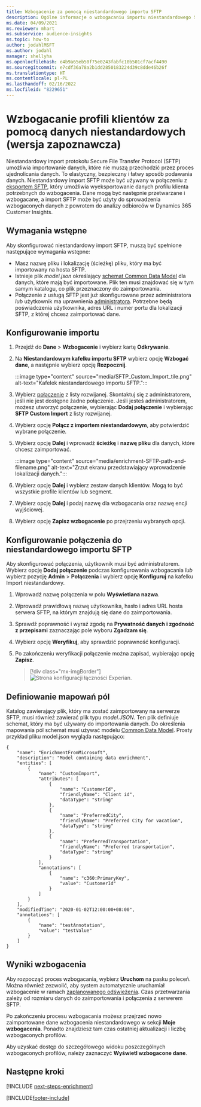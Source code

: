```yaml
---
title: Wzbogacenie za pomocą niestandardowego importu SFTP
description: Ogólne informacje o wzbogacaniu importu niestandardowego SFTP.
ms.date: 04/09/2021
ms.reviewer: mhart
ms.subservice: audience-insights
ms.topic: how-to
author: jodahlMSFT
ms.author: jodahl
manager: shellyha
ms.openlocfilehash: e4b9a65eb50f75e0243fabfc10b501cf7acf4490
ms.sourcegitcommit: e7cdf36a78a2b1dd2850183224d39c8dde46b26f
ms.translationtype: HT
ms.contentlocale: pl-PL
ms.lasthandoff: 02/16/2022
ms.locfileid: "8229651"
---
```

# <a name="enrich-customer-profiles-with-custom-data-preview"></a>Wzbogacanie profili klientów za pomocą danych niestandardowych (wersja zapoznawcza)

Niestandardowy import protokołu Secure File Transfer Protocol (SFTP) umożliwia importowanie danych, które nie muszą przechodzić przez proces ujednolicania danych. To elastyczny, bezpieczny i łatwy sposób podawania danych. Niestandardowy import SFTP może być używany w połączeniu z [eksportem SFTP](export-sftp.md), który umożliwia wyeksportowanie danych profilu klienta potrzebnych do wzbogacenia. Dane mogą być następnie przetwarzane i wzbogacane, a import SFTP może być użyty do sprowadzenia wzbogaconych danych z powrotem do analizy odbiorców w Dynamics 365 Customer Insights.

## <a name="prerequisites"></a>Wymagania wstępne

Aby skonfigurować niestandardowy import SFTP, muszą być spełnione następujące wymagania wstępne:

- Masz nazwę pliku i lokalizację (ścieżkę) pliku, który ma być importowany na hosta SFTP.
- Istnieje plik *model.json* określający [schemat Common Data Model](/common-data-model/) dla danych, które mają być importowane. Plik ten musi znajdować się w tym samym katalogu, co plik przeznaczony do zaimportowania.
- Połączenie z usługą SFTP jest już skonfigurowane przez administratora *lub* użytkownik ma uprawnienia [administratora](permissions.md#administrator). Potrzebne będą poświadczenia użytkownika, adres URL i numer portu dla lokalizacji SFTP, z której chcesz zaimportować dane.


## <a name="configure-the-import"></a>Konfigurowanie importu

1. Przejdź do **Dane** > **Wzbogacenie** i wybierz kartę **Odkrywanie**.

1. Na **Niestandardowym kafelku importu SFTP** wybierz opcję **Wzbogać dane**, a następnie wybierz opcję **Rozpocznij**.

   :::image type="content" source="media/SFTP_Custom_Import_tile.png" alt-text="Kafelek niestandardowego importu SFTP.":::

1. Wybierz [połączenie](connections.md) z listy rozwijanej. Skontaktuj się z administratorem, jeśli nie jest dostępne żadne połączenie. Jeśli jesteś administratorem, możesz utworzyć połączenie, wybierając **Dodaj połączenie** i wybierając **SFTP Custom Import** z listy rozwijanej.

1. Wybierz opcję **Połącz z importem niestandardowym**, aby potwierdzić wybrane połączenie.

1.  Wybierz opcję **Dalej** i wprowadź **ścieżkę** i **nazwę pliku** dla danych, które chcesz zaimportować.

    :::image type="content" source="media/enrichment-SFTP-path-and-filename.png" alt-text="Zrzut ekranu przedstawiający wprowadzenie lokalizacji danych.":::

1. Wybierz opcję **Dalej** i wybierz zestaw danych klientów. Mogą to być wszystkie profile klientów lub segment.

1. Wybierz opcję **Dalej** i podaj nazwę dla wzbogacania oraz nazwę encji wyjściowej. 

1. Wybierz opcję **Zapisz wzbogacenie** po przejrzeniu wybranych opcji.

## <a name="configure-the-connection-for-sftp-custom-import"></a>Konfigurowanie połączenia do niestandardowego importu SFTP 

Aby skonfigurować połączenia, użytkownik musi być administratorem. Wybierz opcję **Dodaj połączenie** podczas konfigurowania wzbogacania *lub* wybierz pozycję **Admin** > **Połączenia** i wybierz opcję **Konfiguruj** na kafelku Import niestandardowy.

1. Wprowadź nazwę połączenia w polu **Wyświetlana nazwa**.

1. Wprowadź prawidłową nazwę użytkownika, hasło i adres URL hosta serwera SFTP, na którym znajdują się dane do zaimportowania.

1. Sprawdź poprawność i wyraź zgodę na **Prywatność danych i zgodność z przepisami** zaznaczając pole wyboru **Zgadzam się**.

1. Wybierz opcję **Weryfikuj**, aby sprawdzić poprawność konfiguracji.

1. Po zakończeniu weryfikacji połączenie można zapisać, wybierając opcję **Zapisz**.

   > [!div class="mx-imgBorder"]
   > ![Strona konfiguracji łączności Experian.](media/enrichment-SFTP-connection.png "Strona konfiguracji łączności Experian")


## <a name="defining-field-mappings"></a>Definiowanie mapowań pól 

Katalog zawierający plik, który ma zostać zaimportowany na serwerze SFTP, musi również zawierać plik typu *model.JSON*. Ten plik definiuje schemat, który ma być używany do importowania danych. Do określenia mapowania pól schemat musi używać modelu [Common Data Model](/common-data-model/). Prosty przykład pliku model.json wygląda następująco:

```
{
    "name": "EnrichmentFromMicrosoft",
    "description": "Model containing data enrichment",
    "entities": [
        {
            "name": "CustomImport",
            "attributes": [
                {
                    "name": "CustomerId",
                    "friendlyName": "Client id",
                    "dataType": "string"
                },
                {
                    "name": "PreferredCity",
                    "friendlyName": "Preferred City for vacation",
                    "dataType": "string"
                },
                {
                    "name": "PreferredTransportation",
                    "friendlyName": "Preferred transportation",
                    "dataType": "string"
                }
            ],
            "annotations": [
                {
                    "name": "c360:PrimaryKey",
                    "value": "CustomerId"
                }
            ]
        }
    ],
    "modifiedTime": "2020-01-02T12:00:00+08:00",
    "annotations": [
        {
            "name": "testAnnotation",
            "value": "testValue"
        }
    ]
}
```

## <a name="enrichment-results"></a>Wyniki wzbogacenia

Aby rozpocząć proces wzbogacania, wybierz **Uruchom** na pasku poleceń. Można również zezwolić, aby system automatycznie uruchamiał wzbogacenie w ramach [zaplanowanego odświeżenia](system.md#schedule-tab). Czas przetwarzania zależy od rozmiaru danych do zaimportowania i połączenia z serwerem SFTP.

Po zakończeniu procesu wzbogacania możesz przejrzeć nowo zaimportowane dane wzbogacenia niestandardowego w sekcji **Moje wzbogacenia**. Ponadto znajdziesz tam czas ostatniej aktualizacji i liczbę wzbogaconych profilów.

Aby uzyskać dostęp do szczegółowego widoku poszczególnych wzbogaconych profilów, należy zaznaczyć **Wyświetl wzbogacone dane**.

## <a name="next-steps"></a>Następne kroki

[!INCLUDE [next-steps-enrichment](../includes/next-steps-enrichment.md)]

[!INCLUDE[footer-include](../includes/footer-banner.md)]
